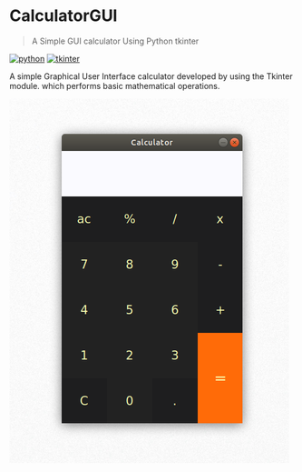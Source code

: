 # CalculatorGUI
> A Simple GUI calculator Using Python tkinter

[![python](https://img.shields.io/badge/python-3.6.7-9cf)](https://www.python.org)
[![tkinter](https://img.shields.io/badge/tkinter-tk-ff69b4)](https://docs.python.org/3/library/tkinter.html)


A simple Graphical User Interface calculator developed by using the Tkinter module. which performs basic mathematical operations.


![](calculator.png)

